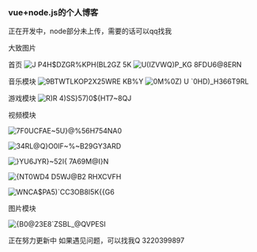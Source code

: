 ### vue+node.js的个人博客
正在开发中，node部分未上传，需要的话可以qq找我

大致图片

首页
![J P4H$DZGR%KPH(BL2GZ 5K](https://user-images.githubusercontent.com/103714254/199252662-4b03317c-10ae-49ca-b380-aa011ac19abb.png)
![U(IZVWQ)P_KG 8FDU6@8ERN](https://user-images.githubusercontent.com/103714254/199252670-6268e1f7-0975-4683-86b8-74dc9aece47b.png)


音乐模块
![$9BTWTLKOP2X25WR$E KB%Y](https://user-images.githubusercontent.com/103714254/199252913-6692c1be-34b8-417a-afc2-80600bcd2d9f.png)
![0M%0Z) U `0HD)_H366T9RL](https://user-images.githubusercontent.com/103714254/199252922-adf5cdb7-18d7-40c8-92b6-a6cad1f8e56b.png)

游戏模块
![R)R 4)SS}57)0${HT7~8QJ](https://user-images.githubusercontent.com/103714254/199252983-2a7c2680-ac43-446c-a363-f2c79bcb3b86.png)


视频模块

![7F0UCFAE~5U}@%56H754NA0](https://user-images.githubusercontent.com/103714254/199253033-8c807855-bef3-4508-8ba9-6ade61bc177a.png)

![34RL@Q}O0IF~%~B29GY3ARD](https://user-images.githubusercontent.com/103714254/199253050-a56785f9-3049-4c4f-8f80-65207f247dd9.png)

![}YU6JYR}~52I{ 7A69M@I}N](https://user-images.githubusercontent.com/103714254/199253060-c4f3cd24-7973-4e6c-b996-2e919f22c1ba.png)

![{NT0WD4 D5WJ@B2 RHXCVFH](https://user-images.githubusercontent.com/103714254/199253075-c6634219-39e2-4d85-b70a-b1e7459d90b1.png)

![WNCA$PA5)`CC3OB8I5K{{G6](https://user-images.githubusercontent.com/103714254/199253083-7e0a2e34-489e-46fb-a834-a0f8a05a6ed4.png)


图片模块

![{$B0@23E8$`ZSBL_@QVPESI](https://user-images.githubusercontent.com/103714254/199253117-faac615c-dd75-46fb-898c-67cea0cf31e4.png)

正在努力更新中
如果遇见问题，可以找我Q
3220399897

